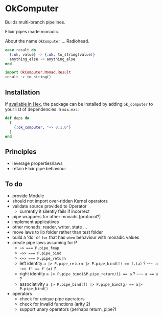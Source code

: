 # OkComputer
Builds multi-branch pipelines.  

Elixir pipes made monadic.  

About the name `OkComputer` ... Radiohead.

```elixir
case result do
  {:ok, value} -> {:ok, to_string(value)}
  anything_else -> anything_else
end
```

```elixir
import OkComputer.Monad.Result
result ~> to_string()
``` 

## Installation

If [available in Hex](https://hex.pm/docs/publish), the package can be installed
by adding `ok_computer` to your list of dependencies in `mix.exs`:

```elixir
def deps do
  [
    {:ok_computer, "~> 0.1.0"}
  ]
end
```

## Principles
- leverage properties/laws
- retain Elixir pipe behaviour

## To do
- provide Module
- should not import over-ridden Kernel operators
- validate source provided to Operator
  - currently it silently fails if incorrect
- pipe wrappers for other monads (protocol?)
- implement applicatives
- other monads: reader, writer, state ...
- move laws to lib folder rather than test folder
- build a 'do' or `for` that has `when` behaviour with monadic values
- create pipe laws assuming for P
  - `~> === P.pipe_fmap`
  - `~>> === P.pipe_bind`  
  - `<~> === P.pipe_return`
  - left identity
    `a |> P.pipe_return |> P.pipe_bind(f) == f.(a)` ?
    `~~~ a ~>> f' == f'(a)` ?
  - right identity
    `a |> P.pipe_bind(&P.pipe_return/1) == a` ?
    `~~~ a == a` ?
  - associativity
    `a |> P.pipe_bind(f) |> P.pipe_bind(g) == a|> P.pipe_bind()  `
- operators
  - check for unique pipe operators
  - check for invalid functions (arity 2)
  - support unary operators (perhaps return_pipe?)
